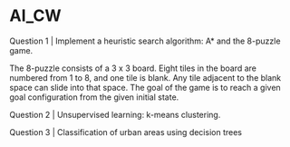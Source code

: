 # AI_CW

Question 1 | Implement a heuristic search algorithm: A* and the 8-puzzle game.

The 8-puzzle consists of a 3 x 3 board. Eight tiles in the board are numbered from 1 to 8, and one tile is blank.
Any tile adjacent to the blank space can slide into that space. The goal of the game is to reach a given goal
configuration from the given initial state. 


Question 2 | Unsupervised learning: k-means clustering.


Question 3 | Classification of urban areas using decision trees
